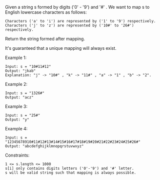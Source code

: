 Given a string s formed by digits ('0' - '9') and '#' . We want to map s to English lowercase characters as follows:

    Characters ('a' to 'i') are represented by ('1' to '9') respectively.
    Characters ('j' to 'z') are represented by ('10#' to '26#') respectively.

Return the string formed after mapping.

It's guaranteed that a unique mapping will always exist.

Example 1:

    Input: s = "10#11#12"
    Output: "jkab"
    Explanation: "j" -> "10#" , "k" -> "11#" , "a" -> "1" , "b" -> "2".

Example 2:

    Input: s = "1326#"
    Output: "acz"

Example 3:

    Input: s = "25#"
    Output: "y"

Example 4:

    Input: s = "12345678910#11#12#13#14#15#16#17#18#19#20#21#22#23#24#25#26#"
    Output: "abcdefghijklmnopqrstuvwxyz"

Constraints:

    1 <= s.length <= 1000
    s[i] only contains digits letters ('0'-'9') and '#' letter.
    s will be valid string such that mapping is always possible.
